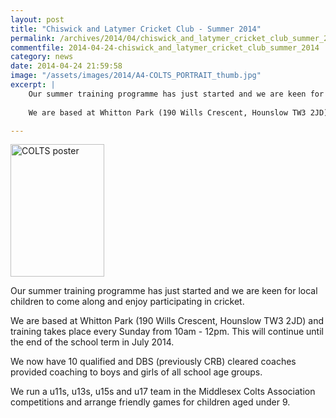 ```yaml
---
layout: post
title: "Chiswick and Latymer Cricket Club - Summer 2014"
permalink: /archives/2014/04/chiswick_and_latymer_cricket_club_summer_2014.html
commentfile: 2014-04-24-chiswick_and_latymer_cricket_club_summer_2014
category: news
date: 2014-04-24 21:59:58
image: "/assets/images/2014/A4-COLTS_PORTRAIT_thumb.jpg"
excerpt: |
    Our summer training programme has just started and we are keen for local children to come along and enjoy participating in cricket.
    
    We are based at Whitton Park (190 Wills Crescent, Hounslow TW3 2JD) and training takes place every Sunday from 10am - 12pm. This will continue until the end of the school term in July 2014.

---
```


<a href="/assets/images/2014/A4-COLTS_PORTRAIT.jpg" title="See larger version of - COLTS poster"><img src="/assets/images/2014/A4-COLTS_PORTRAIT_thumb.jpg" width="150" height="212" alt="COLTS poster" class="photo right" /></a>

Our summer training programme has just started and we are keen for local children to come along and enjoy participating in cricket.

We are based at Whitton Park (190 Wills Crescent, Hounslow TW3 2JD) and training takes place every Sunday from 10am - 12pm. This will continue until the end of the school term in July 2014.

We now have 10 qualified and DBS (previously CRB) cleared coaches provided coaching to boys and girls of all school age groups.

We run a u11s, u13s, u15s and u17 team in the Middlesex Colts Association competitions and arrange friendly games for children aged under 9.
